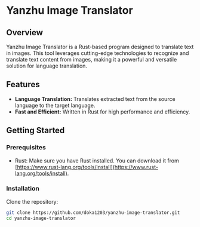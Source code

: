 # Yanzhu Image Translator

## Overview

Yanzhu Image Translator is a Rust-based program designed to translate text in images. This tool leverages cutting-edge technologies to recognize and translate text content from images, making it a powerful and versatile solution for language translation.

## Features
- **Language Translation:** Translates extracted text from the source language to the target language.
- **Fast and Efficient:** Written in Rust for high performance and efficiency.

## Getting Started

### Prerequisites

- Rust: Make sure you have Rust installed. You can download it from [https://www.rust-lang.org/tools/install](https://www.rust-lang.org/tools/install).

### Installation

Clone the repository:

```bash
git clone https://github.com/doka1203/yanzhu-image-translator.git
cd yanzhu-image-translator
```
